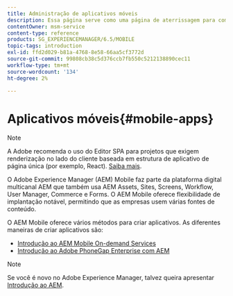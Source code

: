 ```yaml
---
title: Administração de aplicativos móveis
description: Essa página serve como uma página de aterrissagem para começar a criar, desenvolver e administrar aplicativos móveis.
contentOwner: msm-service
content-type: reference
products: SG_EXPERIENCEMANAGER/6.5/MOBILE
topic-tags: introduction
exl-id: ffd2d029-b81a-4768-8e58-66aa5cf3772d
source-git-commit: 99808cb38c5d376ccb7fb550c5212138890cec11
workflow-type: tm+mt
source-wordcount: '134'
ht-degree: 2%

---
```


# Aplicativos móveis{#mobile-apps}

>[!NOTE]
>
>A Adobe recomenda o uso do Editor SPA para projetos que exigem renderização no lado do cliente baseada em estrutura de aplicativo de página única (por exemplo, React). [Saiba mais](/help/sites-developing/spa-overview.md).

O Adobe Experience Manager (AEM) Mobile faz parte da plataforma digital multicanal AEM que também usa AEM Assets, Sites, Screens, Workflow, User Manager, Commerce e Forms. O AEM Mobile oferece flexibilidade de implantação notável, permitindo que as empresas usem várias fontes de conteúdo.

O AEM Mobile oferece vários métodos para criar aplicativos. As diferentes maneiras de criar aplicativos são:

* [Introdução ao AEM Mobile On-demand Services](/help/mobile/aem-mobile-on-demand.md)
* [Introdução ao Adobe PhoneGap Enterprise com AEM](/help/mobile/developing-in-phonegap.md)

>[!NOTE]
>
>Se você é novo no Adobe Experience Manager, talvez queira apresentar [Introdução ao AEM](/help/sites-deploying/deploy.md).
